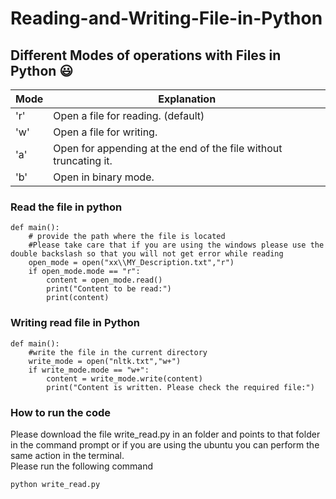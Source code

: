 # Reading-and-Writing-File-in-Python
## Different Modes of operations with Files in Python :smiley:
| Mode  | Explanation|
| ------------- | ------------- |
|'r'  | Open a file for reading. (default) |
| 'w'  | Open a file for writing.  |
|  'a'   |     Open for appending at the end of the file without truncating it.     |   
|'b'|  Open in binary mode.  |

### Read the file in python
```
def main():
    # provide the path where the file is located
    #Please take care that if you are using the windows please use the double backslash so that you will not get error while reading
    open_mode = open("xx\\MY_Description.txt","r")
    if open_mode.mode == "r":
        content = open_mode.read()
        print("Content to be read:")
        print(content)
```  
### Writing read file in Python

```
def main():
    #write the file in the current directory
    write_mode = open("nltk.txt","w+")
    if write_mode.mode == "w+":
        content = write_mode.write(content)
        print("Content is written. Please check the required file:")
  ```
  ### How to run the code
  Please download the file write_read.py in an folder and points to that folder in the command prompt or if you are using the ubuntu you can perform the same action in the terminal.  
  Please run the following command
  ```
  python write_read.py
  ```
  
  
  
